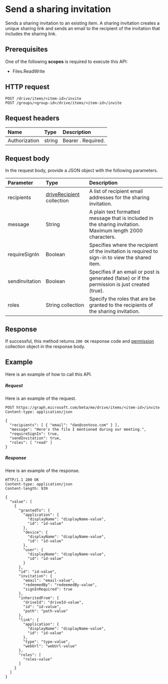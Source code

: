 # Send a sharing invitation

Sends a sharing invitation to an existing item. A sharing invitation creates a
unique sharing link and sends an email to the recipient of the invitation that
includes the sharing link.

## Prerequisites
One of the following **scopes** is required to execute this API:

  * Files.ReadWrite

## HTTP request
<!-- { "blockType": "ignored" } -->
```http
POST /drive/items/<item-id>/invite
POST /groups/<group-id>/drive/items/<item-id>/invite
```

## Request headers

| Name          | Type   | Description               |
|:--------------|:-------|:--------------------------|
| Authorization | string | Bearer <token>. Required. |


## Request body
In the request body, provide a JSON object with the following parameters.

| Parameter      | Type                                                        | Description                                                                                                |
|:---------------|:------------------------------------------------------------|:-----------------------------------------------------------------------------------------------------------|
| recipients     | [driveRecipient](../resources/driverecipient.md) collection | A list of recipient email addresses for the sharing invitation.                                            |
| message        | String                                                      | A plain text formatted message that is included in the sharing invitation. Maximum length 2000 characters. |
| requireSignIn  | Boolean                                                     | Specifies where the recipient of the invitation is required to sign-in to view the shared item.            |
| sendInvitation | Boolean                                                     | Specifies if an email or post is generated (false) or if the permission is just created (true).            |
| roles          | String collection                                           | Specify the roles that are be granted to the recipients of the sharing invitation.                         |


## Response
If successful, this method returns `200 OK` response code and
[permission](../resources/permission.md) collection object in the response body.

## Example
Here is an example of how to call this API.
##### Request
Here is an example of the request.
<!-- {
  "blockType": "request",
  "name": "item_invite"
}-->
```http
POST https://graph.microsoft.com/beta/me/drive/items/<item-id>/invite
Content-type: application/json

{
  "recipients": [ { "email": "dan@contoso.com" } ],
  "message": "Here's the file I mentioned during our meeting.",
  "requireSignIn": true,
  "sendInvitation": true,
  "roles": [ "read" ]
}
```

##### Response
Here is an example of the response.
<!-- {
  "blockType": "response",
  "truncated": true,
  "@odata.type": "microsoft.graph.permission",
  "isCollection": true
} -->
```http
HTTP/1.1 200 OK
Content-type: application/json
Content-length: 939

{
  "value": [
    {
      "grantedTo": {
        "application": {
          "displayName": "displayName-value",
          "id": "id-value"
        },
        "device": {
          "displayName": "displayName-value",
          "id": "id-value"
        },
        "user": {
          "displayName": "displayName-value",
          "id": "id-value"
        }
      },
      "id": "id-value",
      "invitation": {
        "email": "email-value",
        "redeemedBy": "redeemedBy-value",
        "signInRequired": true
      },
      "inheritedFrom": {
        "driveId": "driveId-value",
        "id": "id-value",
        "path": "path-value"
      },
      "link": {
        "application": {
          "displayName": "displayName-value",
          "id": "id-value"
        },
        "type": "type-value",
        "webUrl": "webUrl-value"
      },
      "roles": [
        "roles-value"
      ]
    }
  ]
}
```

<!-- uuid: 8fcb5dbc-d5aa-4681-8e31-b001d5168d79
2015-10-25 14:57:30 UTC -->

<!-- {
  "type": "#page.annotation",
  "description": "item: invite",
  "keywords": "",
  "section": "documentation",
  "tocPath": ""
}-->

